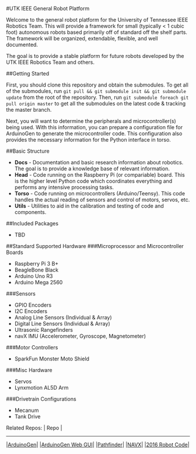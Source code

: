 #UTK IEEE General Robot Platform

Welcome to the general robot platform for the University of Tennessee IEEE Robotics Team. This will provide a framework for small (typically < 1 cubic foot) autonomous robots based primarily off of standard off the shelf parts. The framework will be organized, extendable, flexible, and well documented. 

The goal is to provide a stable platform for future robots developed by the UTK IEEE Robotics Team and others. 

##Getting Started

First, you should clone this repository and obtain the submodules. To get all of the submodules, run  ```git pull && git submodule init && git submodule update``` from the root of the repository. Then, run ```git submodule foreach git pull origin master``` to get all the submodules on the latest code & tracking the master branch. 

Next, you will want to determine the peripherals and microcontroller(s) being used. With this information, you can prepare a configuration file for ArduinoGen to generate the microcontroller code. This configuration also provides the necessary information for the Python interface in torso.

##Basic Structure
- **Docs** - Documentation and basic research information about robotics. The goal is to provide a knowledge base of relevant information.
- **Head** - Code running on the Raspberry Pi (or compariable) board. This is the higher level Python code which coordinates everything and performs any intensive processing tasks. 
- **Torso** - Code running on microcontrollers (Arduino/Teensy). This code handles the actual reading of sensors and control of motors, servos, etc. 
- **Utils** - Utilities to aid in the calibration and testing of code and components. 

##Included Packages
- TBD

##Standard Supported Hardware
###Microprocessor and Microcontroller Boards
- Raspberry Pi 3 B+
- BeagleBone Black
- Arduino Uno R3
- Arduino Mega 2560

###Sensors
- GPIO Encoders
- I2C Encoders
- Analog Line Sensors (Individual & Array)
- Digital Line Sensors (Individual & Array)
- Ultrasonic Rangefinders
- navX IMU (Accelerometer, Gyroscope, Magnetometer)

###Motor Controllers
- SparkFun Monster Moto Shield

###Misc Hardware
- Servos
- Lynxmotion AL5D Arm

###Drivetrain Configurations
- Mecanum
- Tank Drive

Related Repos:
|       Repo       |
____________________
|[ArduinoGen](https://github.com/utk-robotics-2016/ArduinoGen)|
|[ArduinoGen Web GUI](https://github.com/utk-robotics-2016/utk-robotics-2016.github.io)|
|[Pathfinder](https://github.com/utk-robotics-2016/Pathfinder)|
|[NAVX](https://github.com/utk-robotics-2016/navxmxp)|
|[2016 Robot Code](https://github.com/utk-robotics-2016/utk-robotics-2016)|
